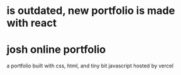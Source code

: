 # is outdated, new portfolio is made with react
# josh online portfolio
a portfolio built with css, html, and tiny bit javascript hosted by vercel 

